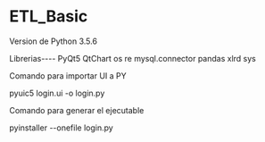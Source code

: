 # ETL_Basic

Version de Python 3.5.6

Librerias----
PyQt5
QtChart
os
re
mysql.connector
pandas
xlrd
sys



Comando para importar UI a PY

pyuic5 login.ui -o login.py


Comando para generar el ejecutable

pyinstaller  --onefile login.py  
